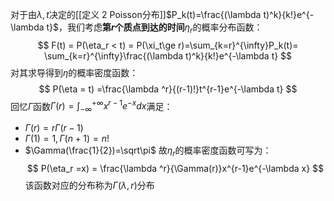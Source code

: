 对于由$\lambda,t$决定的[[定义 2 Poisson分布]]$P_k(t)=\frac{(\lambda t)^k}{k!}e^{-\lambda t}$，我们考虑**第$r$个质点到达的时间**$\eta_r$的概率分布函数：
$$
F(t) = P(\eta_r < t) = P(\xi_t\ge r)=\sum_{k=r}^{\infty}P_k(t)= \sum_{k=r}^{\infty}\frac{(\lambda t)^k}{k!}e^{-\lambda t}
$$
对其求导得到$\eta$的概率密度函数：
$$
P(\eta = t) =\frac{\lambda ^r}{(r-1)!}t^{r-1}e^{-\lambda t}
$$
回忆$\Gamma$函数$\Gamma(r)=\int_{-\infty}^{+\infty}x^{r-1}e^{-x}dx$满足：
* $\Gamma(r)=r\Gamma(r-1)$
* $\Gamma(1)=1, \Gamma(n+1)=n!$
* $\Gamma(\frac{1}{2})=\sqrt\pi$
故$\eta_r$的概率密度函数可写为：
$$
P(\eta_r =x) = \frac{\lambda ^r}{\Gamma(r)}x^{r-1}e^{-\lambda x}
$$
该函数对应的分布称为$\Gamma(\lambda,r)$分布